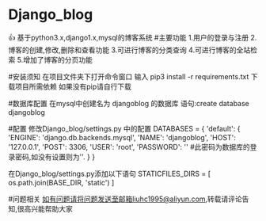 # Django_blog
:+1: 基于python3.x,django1.x,mysql的博客系统
#主要功能
1.用户的登录与注册
2.博客的创建,修改,删除和查看功能
3.可进行博客的分类查询
4.可进行博客的全站检索
5.增加了博客的分页功能

#安装须知
在项目文件夹下打开命令窗口
输入 pip3 install -r requirements.txt 下载项目所需依赖
如果没有pip请自行下载

#数据库配置
在mysql中创建名为 djangoblog 的数据库
语句:create database djangoblog

#配置
修改Django_blog/settings.py 中的配置
DATABASES = {
    'default': {
        'ENGINE': 'django.db.backends.mysql',
        'NAME': 'djangoblog',
        'HOST': '127.0.0.1',
        'POST': 3306,
        'USER': 'root',
        'PASSWORD': '' #此密码为数据库的登录密码,如没有设置则为''.
    }
}

在Django_blog/settings.py添加以下语句
STATICFILES_DIRS = [
    os.path.join(BASE_DIR, 'static')
]

#问题相关
如有问题请将问题发送至邮箱liuhc1995@aliyun.com,转载请评论告知,很高兴能帮助大家
